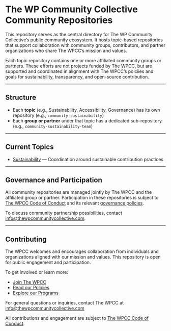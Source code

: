 # The WP Community Collective Community Repositories

This repository serves as the central directory for The WP Community Collective’s public community ecosystem. It hosts topic-based repositories that support collaboration with community groups, contributors, and partner organizations who share The WPCC’s mission and values.

Each topic repository contains one or more affiliated community groups or partners. These efforts are not projects funded by The WPCC, but are supported and coordinated in alignment with The WPCC’s polciies and goals for sustainability, transparency, and open-source contribution.

---

## Structure

- Each **topic** (e.g., Sustainability, Accessibility, Governance) has its own repository (e.g., `community-sustainability`)
- Each **group or partner** under that topic has a dedicated sub-repository (e.g., `community-sustainability-team`)

---

## Current Topics

- [Sustainability](https://github.com/thewpcommunitycollective/community-sustainability) — Coordination around sustainable contribution practices


---

## Governance and Participation

All community repositories are managed jointly by The WPCC and the affiliated group or partner. Participation in these repositories is subject to [The WPCC Code of Conduct](https://www.thewpcommunitycollective.com/about/code-of-conduct/) and its relevant [governance policies](https://github.com/thewpcommunitycollective/policies).

To discuss community partnership possibilities, contact [info@thewpcommunitycollective.com](mailto:info@thewpcommunitycollective.com).

---

## Contributing

The WPCC welcomes and encourages collaboration from individuals and organizations aligned with our mission and values. This repository is open for public engagement and participation.

To get involved or learn more:

- [Join The WPCC](https://www.thewpcommunitycollective.com/join/)
- [Read our Policies](https://www.thewpcommunitycollective.com/about/organization-documents/)
- [Explore our Programs](https://github.com/thewpcommunitycollective/programs)

For general questions or inquiries, contact The WPCC at [info@thewpcommunitycollective.com](mailto:info@thewpcommunitycollective.com)

All contributions and engagement are subject to [The WPCC Code of Conduct](https://www.thewpcommunitycollective.com/about/code-of-conduct/).

